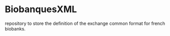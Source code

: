 BiobanquesXML
=============

repository to store the definition of the exchange common format for french biobanks.
